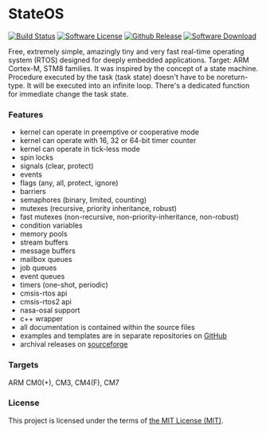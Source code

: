 # StateOS
  [![Build Status](https://travis-ci.org/stateos/StateOS.svg)](https://travis-ci.org/stateos/StateOS)
  [![Software License](https://img.shields.io/github/license/stateos/StateOS.svg)](https://opensource.org/licenses/MIT)
  [![Github Release](https://img.shields.io/github/release/stateos/StateOS.svg)](https://github.com/stateos/StateOS/releases)
  [![Software Download](https://img.shields.io/sourceforge/dt/stateos.svg)](https://sourceforge.net/projects/stateos/files/latest/download)

Free, extremely simple, amazingly tiny and very fast real-time operating system (RTOS) designed for deeply embedded applications.
Target: ARM Cortex-M, STM8 families.
It was inspired by the concept of a state machine.
Procedure executed by the task (task state) doesn't have to be noreturn-type.
It will be executed into an infinite loop.
There's a dedicated function for immediate change the task state.

### Features

- kernel can operate in preemptive or cooperative mode
- kernel can operate with 16, 32 or 64-bit timer counter
- kernel can operate in tick-less mode
- spin locks
- signals (clear, protect)
- events
- flags (any, all, protect, ignore)
- barriers
- semaphores (binary, limited, counting)
- mutexes (recursive, priority inheritance, robust)
- fast mutexes (non-recursive, non-priority-inheritance, non-robust)
- condition variables
- memory pools
- stream buffers
- message buffers
- mailbox queues
- job queues
- event queues
- timers (one-shot, periodic)
- cmsis-rtos api
- cmsis-rtos2 api
- nasa-osal support
- c++ wrapper
- all documentation is contained within the source files
- examples and templates are in separate repositories on [GitHub](https://github.com/stateos)
- archival releases on [sourceforge](https://sourceforge.net/projects/stateos)

### Targets

ARM CM0(+), CM3, CM4(F), CM7

### License

This project is licensed under the terms of [the MIT License (MIT)](https://opensource.org/licenses/MIT).
